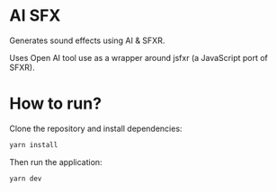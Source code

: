 # AI SFX

Generates sound effects using AI & SFXR.

Uses Open AI tool use as a wrapper around jsfxr (a JavaScript port of SFXR).

# How to run?

Clone the repository and install dependencies:

```bash
yarn install
```

Then run the application:

```bash
yarn dev
```
